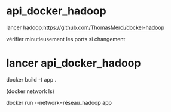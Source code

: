 ﻿# api_docker_hadoop
 

lancer hadoop:https://github.com/ThomasMerci/docker-hadoop

vérifier minutieusement les ports si changement


# lancer api_docker_hadoop

docker build -t app .


(docker network ls)

docker run --network=réseau_hadoop app

